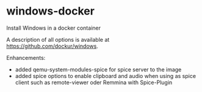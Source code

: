 # windows-docker
Install Windows in a docker container

A description of all options is available at https://github.com/dockur/windows.

Enhancements:
- added qemu-system-modules-spice for spice server to the image
- added spice options to enable clipboard and audio when using as spice client such as remote-viewer oder Remmina with Spice-Plugin


